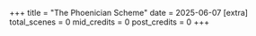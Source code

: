 +++
title = "The Phoenician Scheme"
date = 2025-06-07
[extra]
total_scenes = 0
mid_credits = 0
post_credits = 0
+++
